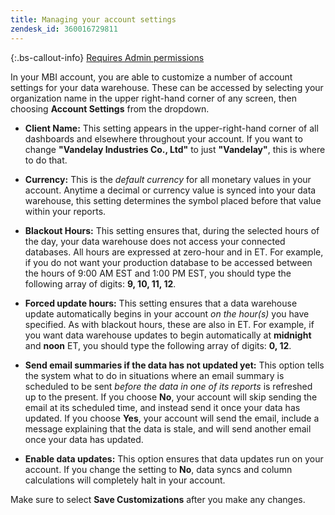 ```yaml
---
title: Managing your account settings
zendesk_id: 360016729811
---
```


{:.bs-callout-info}
[Requires Admin permissions](../../administrator/user-management/user-management.md)

In your MBI account, you are able to customize a number of account settings for your data warehouse. These can be accessed by selecting your organization name in the upper right-hand corner of any screen, then choosing **Account Settings** from the dropdown.

* **Client Name:** This setting appears in the upper-right-hand corner of all dashboards and elsewhere throughout your account. If you want to change **"Vandelay Industries Co., Ltd"** to just **"Vandelay"**, this is where to do that.

* **Currency:** This is the *default currency* for all monetary values in your account. Anytime a decimal or currency value is synced into your data warehouse, this setting determines the symbol placed before that value within your reports.

* **Blackout Hours:** This setting ensures that, during the selected hours of the day, your data warehouse does not access your connected databases. All hours are expressed at zero-hour and in ET. For example, if you do not want your production database to be accessed between the hours of 9:00 AM EST and 1:00 PM EST, you should type the following array of digits: **9, 10, 11, 12**.

* **Forced update hours:** This setting ensures that a data warehouse update automatically begins in your account *on the hour(s)* you have specified. As with blackout hours, these are also in ET. For example, if you want data warehouse updates to begin automatically at **midnight** and **noon** ET, you should type the following array of digits: **0, 12**.

* **Send email summaries if the data has not updated yet:** This option tells the system what to do in situations where an email summary is scheduled to be sent *before the data in one of its reports* is refreshed up to the present. If you choose **No**, your account will skip sending the email at its scheduled time, and instead send it once your data has updated. If you choose **Yes**, your account will send the email, include a message explaining that the data is stale, and will send another email once your data has updated.

* **Enable data updates:** This option ensures that data updates run on your account. If you change the setting to **No**, data syncs and column calculations will completely halt in your account.

Make sure to select **Save Customizations** after you make any changes.
